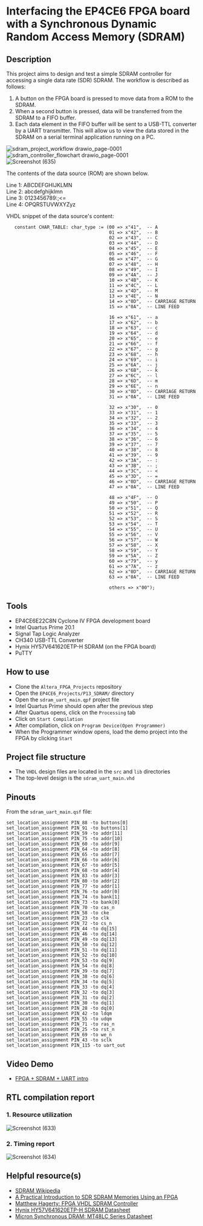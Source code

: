 # Interfacing the EP4CE6 FPGA board with a Synchronous Dynamic Random Access Memory (SDRAM)  
 
## Description    
This project aims to design and test a simple SDRAM controller for accessing a single data rate (SDR) SDRAM. The workflow is described as follows:
1. A button on the FPGA board is pressed to move data from a ROM to the SDRAM.  
2. When a second button is pressed, data will be transferred from the SDRAM to a FIFO buffer.  
3. Each data element in the FIFO buffer will be sent to a USB-TTL converter by a UART transmitter. This will allow us to view the data stored in the SDRAM on a serial terminal application running on a PC.  

![sdram_project_workflow drawio_page-0001](https://github.com/user-attachments/assets/122e7276-f202-42e0-8e87-cd13c988150d)   
![sdram_controller_flowchart drawio_page-0001](https://github.com/user-attachments/assets/e37ddb11-f410-4444-a604-42459584f0f3)   
![Screenshot (635)](https://github.com/user-attachments/assets/d2ff5056-06fe-4801-97c6-8372c032a13a)  

The contents of the data source (ROM) are shown below.

Line 1: ABCDEFGHIJKLMN  
Line 2: abcdefghijklmn  
Line 3: 0123456789:;<=  
Line 4: OPQRSTUVWXYZyz  

VHDL snippet of the data source's content:  
```
   constant CHAR_TABLE: char_type := (00 => x"41",  -- A
                                      01 => x"42",  -- B
                                      02 => x"43",  -- C
                                      03 => x"44",  -- D
                                      04 => x"45",  -- E
                                      05 => x"46",  -- F
                                      06 => x"47",  -- G
                                      07 => x"48",  -- H
                                      08 => x"49",  -- I
                                      09 => x"4A",  -- J
                                      10 => x"4B",  -- K
                                      11 => x"4C",  -- L
                                      12 => x"4D",  -- M
                                      13 => x"4E",  -- N
                                      14 => x"0D",  -- CARRIAGE RETURN
                                      15 => x"0A",  -- LINE FEED
                                       
                                      16 => x"61",  -- a
                                      17 => x"62",  -- b
                                      18 => x"63",  -- c
                                      19 => x"64",  -- d
                                      20 => x"65",  -- e
                                      21 => x"66",  -- f
                                      22 => x"67",  -- g
                                      23 => x"68",  -- h
                                      24 => x"69",  -- i
                                      25 => x"6A",  -- j
                                      26 => x"6B",  -- k
                                      27 => x"6C",  -- l
                                      28 => x"6D",  -- m
                                      29 => x"6E",  -- n
                                      30 => x"0D",  -- CARRIAGE RETURN
                                      31 => x"0A",  -- LINE FEED
                                       
                                      32 => x"30",  -- 0
                                      33 => x"31",  -- 1
                                      34 => x"32",  -- 2
                                      35 => x"33",  -- 3
                                      36 => x"34",  -- 4
                                      37 => x"35",  -- 5
                                      38 => x"36",  -- 6
                                      39 => x"37",  -- 7
                                      40 => x"38",  -- 8
                                      41 => x"39",  -- 9
                                      42 => x"3A",  -- :
                                      43 => x"3B",  -- ;
                                      44 => x"3C",  -- <
                                      45 => x"3D",  -- =
                                      46 => x"0D",  -- CARRIAGE RETURN 
                                      47 => x"0A",  -- LINE FEED
                                       
                                      48 => x"4F",  -- O
                                      49 => x"50",  -- P
                                      50 => x"51",  -- Q
                                      51 => x"52",  -- R
                                      52 => x"53",  -- S
                                      53 => x"54",  -- T
                                      54 => x"55",  -- U
                                      55 => x"56",  -- V
                                      56 => x"57",  -- W
                                      57 => x"58",  -- X
                                      58 => x"59",  -- Y
                                      59 => x"5A",  -- Z
                                      60 => x"79",  -- y
                                      61 => x"7A",  -- z
                                      62 => x"0D",  -- CARRIAGE RETURN
                                      63 => x"0A",  -- LINE FEED
                                      
                                      others => x"00");
```

## Tools  
- EP4CE6E22C8N Cyclone IV FPGA development board
- Intel Quartus Prime 20.1
- Signal Tap Logic Analyzer 
- CH340 USB-TTL Converter
- Hynix HY57V641620ETP-H SDRAM (on the FPGA board)
- PuTTY

## How to use  
- Clone the ``Altera_FPGA_Projects`` repository  
- Open the ``EP4CE6_Projects/P13_SDRAM/`` directory  
- Open the ``sdram_uart_main.qpf`` project file  
- Intel Quartus Prime should open after the previous step  
- After Quartus opens, click on the ``Processing`` tab  
- Click on ``Start Compilation``  
- After compilation, click on ``Program Device(Open Programmer)``  
- When the Programmer window opens, load the demo project into the FPGA by clicking ``Start`` 

## Project file structure  
- The ``VHDL`` design files are located in the ``src`` and ``lib`` directories  
- The top-level design is the ``sdram_uart_main.vhd``  

## Pinouts   
From the ``sdram_uart_main.qsf`` file:
```
set_location_assignment PIN_88 -to buttons[0]
set_location_assignment PIN_91 -to buttons[1]
set_location_assignment PIN_59 -to addr[11]
set_location_assignment PIN_75 -to addr[10]
set_location_assignment PIN_60 -to addr[9]
set_location_assignment PIN_64 -to addr[8]
set_location_assignment PIN_65 -to addr[7]
set_location_assignment PIN_66 -to addr[6]
set_location_assignment PIN_67 -to addr[5]
set_location_assignment PIN_68 -to addr[4]
set_location_assignment PIN_83 -to addr[3]
set_location_assignment PIN_80 -to addr[2]
set_location_assignment PIN_77 -to addr[1]
set_location_assignment PIN_76 -to addr[0]
set_location_assignment PIN_74 -to bank[1]
set_location_assignment PIN_73 -to bank[0]
set_location_assignment PIN_70 -to cas_n
set_location_assignment PIN_58 -to cke
set_location_assignment PIN_23 -to clk
set_location_assignment PIN_72 -to cs_n
set_location_assignment PIN_44 -to dq[15]
set_location_assignment PIN_46 -to dq[14]
set_location_assignment PIN_49 -to dq[13]
set_location_assignment PIN_50 -to dq[12]
set_location_assignment PIN_51 -to dq[11]
set_location_assignment PIN_52 -to dq[10]
set_location_assignment PIN_53 -to dq[9]
set_location_assignment PIN_54 -to dq[8]
set_location_assignment PIN_39 -to dq[7]
set_location_assignment PIN_38 -to dq[6]
set_location_assignment PIN_34 -to dq[5]
set_location_assignment PIN_33 -to dq[4]
set_location_assignment PIN_32 -to dq[3]
set_location_assignment PIN_31 -to dq[2]
set_location_assignment PIN_30 -to dq[1]
set_location_assignment PIN_28 -to dq[0]
set_location_assignment PIN_42 -to ldqm
set_location_assignment PIN_55 -to udqm
set_location_assignment PIN_71 -to ras_n
set_location_assignment PIN_25 -to rst_n
set_location_assignment PIN_69 -to we_n
set_location_assignment PIN_43 -to sclk
set_location_assignment PIN_115 -to uart_out
```

## Video Demo  
- [FPGA + SDRAM + UART intro](https://drive.google.com/file/d/1Q0aF_pKKTpE8kjtteRTlMMbw9UD-2cdN/view?usp=sharing)

## RTL compilation report
### 1. Resource utilization    
![Screenshot (633)](https://github.com/user-attachments/assets/6152fa4e-2398-42bd-9f61-644ceef6163c)  

### 2. Timing report  
![Screenshot (634)](https://github.com/user-attachments/assets/811ff500-41d0-45fe-9b29-d8f1cc9fa9b2)  

## Helpful resource(s)  
- [SDRAM Wikipedia](https://en.wikipedia.org/wiki/Synchronous_dynamic_random-access_memory)
- [A Practical Introduction to SDR SDRAM Memories Using an FPGA](https://www.hackster.io/salvador-canas/a-practical-introduction-to-sdr-sdram-memories-using-an-fpga-8f5949)    
- [Matthew Hagerty: FPGA VHDL SDRAM Controller](https://dnotq.io/sdram/sdram.html)
- [Hynix HY57V641620ETP-H SDRAM Datasheet](https://drive.google.com/file/d/1KJ6eZQNpEoCSRrVL5XWgRT3wEJ9XMWKl/view?usp=sharing)
- [Micron Synchronous DRAM: MT48LC Series Datasheet](https://drive.google.com/file/d/1-jcAcKIaVkb3LXomLF-RawIMkeygFJGp/view?usp=sharing)     
